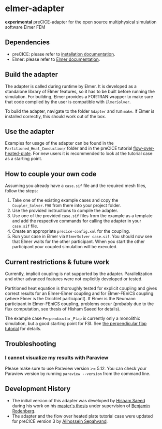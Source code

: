 # elmer-adapter

**experimental** preCICE-adapter for the open source multiphysical simulation software Elmer FEM

## Dependencies

* preCICE: please refer to [installation documentation](https://precice.org/installation-overview.html).
* Elmer: please refer to [Elmer documentation](http://www.elmerfem.org/blog/binaries/).

## Build the adapter

The adapter is called during runtime by Elmer. It is developed as a standalone library of Elmer features, so it has to be built before running the simulation. For building, Elmer provides a FORTRAN wrapper to make sure that code compiled by the user is compatible with `ElmerSolver`.

To build the adapter, navigate to the folder `Adapter` and run `make`. If Elmer is installed correctly, this should work out of the box.

## Use the adapter

Examples for usage of the adapter can be found in the `Partitioned_Heat_Conduction/` folder and in the preCICE tutorial [flow-over-heated-plate](https://precice.org/tutorials-flow-over-heated-plate.html). For new users it is recommended to look at the tutorial case as a starting point.

## How to couple your own code

Assuming you already have a `case.sif` file and the required mesh files, follow the steps:

1. Take one of the existing example cases and copy the `Coupler_Solver.F90` from there into your project folder.
2. Use the provided instructions to compile the adapter.
3. Use one of the provided `case.sif` files from the example as a template and add the respective commands for calling the adapter in your `case.sif` file.
4. Create an appropriate `precice-config.xml` for the coupling.
5. Run your case in Elmer via `ElmerSolver case.sif`. You should now see that Elmer waits for the other participant. When you start the other participant your coupled simulation will be executed.

## Current restrictions & future work

Currently, implicit coupling is not supported by the adapter. Parallelization and other advanced features were not explicitly developed or tested.

Partitioned heat equation is thoroughly tested for explicit coupling and gives correct results for an Elmer-Elmer coupling and for Elmer-FEniCS coupling (where Elmer is the Dirichlet participant). If Elmer is the Neumann participant in Elmer-FEniCS coupling, problems occur (probably due to the flux computation, see thesis of Hisham Saeed for details).

The example case `Perpendicular_Flap` is currently only a monolithic simulation, but a good starting point for FSI. See [the perpendicular flap tutorial](https://github.com/precice/tutorials/tree/master/perpendicular-flap) for details.

## Troubleshooting

### I cannot visualize my results with Paraview

Please make sure to use Paraview version >= 5.12. You can check your Paraview version by running `paraview --version` from the command line.

## Development History

* The initial version of this adapter was developed by [Hisham Saeed](https://github.com/HishamSaeed) during his work on his [master's thesis](https://mediatum.ub.tum.de/604993?query=hisham&show_id=1636717&srcnodeid=604993) under supervision of [Benjamin Rodenberg](https://www.in.tum.de/i05/personen/personen/benjamin-rodenberg/).
* The adapter and the flow over heated plate tutorial case were updated for preCICE version 3 by [Alihossein Sepahvand](https://github.com/tapegoji).
